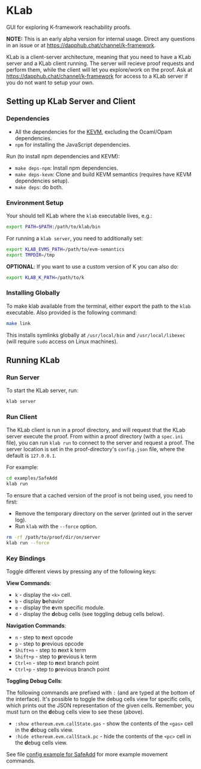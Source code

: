 KLab
====

GUI for exploring K-framework reachability proofs.

**NOTE:** This is an early alpha version for internal usage.
Direct any questions in an issue or at <https://dapphub.chat/channel/k-framework>.

KLab is a client-server architecture, meaning that you need to have a KLab server and a KLab client running.
The server will recieve proof requests and perform them, while the client will let you explore/work on the proof.
Ask at <https://dapphub.chat/channel/k-framework> for access to a KLab server if you do not want to setup your own.

Setting up KLab Server and Client
---------------------------------

### Dependencies

-   All the dependencies for the [KEVM](https://github.com/kframework/evm-semantics), excluding the Ocaml/Opam dependencies.
-   `npm` for installing the JavaScript dependencies.

Run (to install npm dependencies and KEVM):

-   `make deps-npm`: Install npm dependencies.
-   `make deps-kevm`: Clone and build KEVM semantics (requires have KEVM dependencies setup).
-   `make deps`: do both.

### Environment Setup

Your should tell KLab where the `klab` executable lives, e.g.:

```sh
export PATH=$PATH:/path/to/klab/bin
```

For running a `klab server`, you need to additionally set:

```sh
export KLAB_EVMS_PATH=/path/to/evm-semantics
export TMPDIR=/tmp
```

**OPTIONAL**: If you want to use a custom version of K you can also do:

```sh
export KLAB_K_PATH=/path/to/k
```

### Installing Globally

To make klab available from the terminal, either export the path to the `klab` executable.
Also provided is the following command:

```sh
make link
```

This installs symlinks globally at `/usr/local/bin` and `/usr/local/libexec` (will require `sudo` access on Linux machines).

Running KLab
------------

### Run Server

To start the KLab server, run:

```sh
klab server
```

### Run Client

The KLab client is run in a proof directory, and will request that the KLab server execute the proof.
From within a proof directory (with a `spec.ini` file), you can run `klab run` to connect to the server and request a proof.
The server location is set in the proof-directory's `config.json` file, where the default is `127.0.0.1`.

For example:

```sh
cd examples/SafeAdd
klab run
```

To ensure that a cached version of the proof is not being used, you need to first:

-   Remove the temporary directory on the server (printed out in the server log).
-   Run `klab` with the `--force` option.

```sh
rm -rf /path/to/proof/dir/on/server
klab run --force
```

### Key Bindings

Toggle different views by pressing any of the following keys:

**View Commands**:

-   `k` - display the `<k>` cell.
-   `b` - display **b**ehavior
-   `e` - display the **e**vm specific module.
-   `d` - display the **d**ebug cells (see toggling debug cells below).

**Navigation Commands**:

-   `n`       - step to **n**ext opcode
-   `p`       - step to **p**revious opcode
-   `Shift+n` - step to **n**ext k term
-   `Shift+p` - step to **p**revious k term
-   `Ctrl+n`  - step to **n**ext branch point
-   `Ctrl+p`  - step to **p**revious branch point

**Toggling Debug Cells**:

The following commands are prefixed with `:` (and are typed at the bottom of the interface).
It's possible to toggle the debug cells view for specific cells, which prints out the JSON representation of the given cells.
Remember, you must turn on the **d**ebug cells view to see these (above).

-   `:show ethereum.evm.callState.gas` - show the contents of the `<gas>` cell in the **d**ebug cells view.
-   `:hide ethereum.evm.callStack.pc`  - hide the contents of the `<pc>` cell in the **d**ebug cells view.

See file [config example for SafeAdd](examples/SafeAdd/config.json) for more example movement commands.
